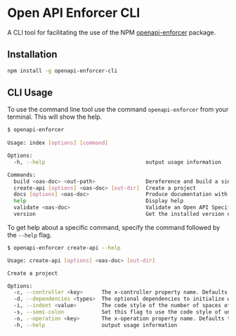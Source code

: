 # Open API Enforcer CLI

A CLI tool for facilitating the use of the NPM [openapi-enforcer](https://www.npmjs.com/package/openapi-enforcer) package.

## Installation

```sh
npm install -g openapi-enforcer-cli
```

## CLI Usage

To use the command line tool use the command `openapi-enforcer` from your terminal. This will show the help.

```sh 
$ openapi-enforcer
 
Usage: index [options] [command]

Options:
  -h, --help                                output usage information

Commands:
  build <oas-doc> <out-path>                Dereference and build a single OpenAPI file from multiple sources
  create-api [options] <oas-doc> [out-dir]  Create a project
  docs [options] <oas-doc>                  Produce documentation with Redoc UI while editing an OpenAPI document
  help                                      Display help
  validate <oas-doc>                        Validate an Open API Specification document
  version                                   Get the installed version number
```

To get help about a specific command, specify the command followed by the `--help` flag.
```sh
$ openapi-enforcer create-api --help

Usage: create-api [options] <oas-doc> [out-dir]

Create a project

Options:
  -c, --controller <key>      The x-controller property name. Defaults to x-controller.
  -d, --dependencies <types>  The optional dependencies to initialize with. Use comma separated values to specify more than one. Valid values include: axios, mongodb, mysql, oracledb, postgres, request
  -i, --indent <value>        The code style of the number of spaces of indentation to use. Specify a number or "t" for tab. Defaults to 2.
  -s, --semi-colon            Set this flag to use the code style of unnecessary semi-colons to your JavaScript
  -o, --operation <key>       The x-operation property name. Defaults to x-operation.
  -h, --help                  output usage information

```
